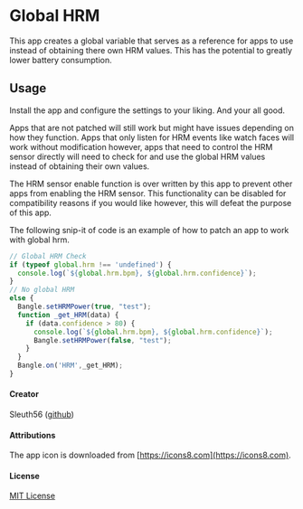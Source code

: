 # Global HRM

This app creates a global variable that serves as a reference for apps to use instead of obtaining there own HRM values. This has the potential to greatly lower battery consumption. 

## Usage

Install the app and configure the settings to your liking. And your all good.

Apps that are not patched will still work but might have issues depending on how they function. Apps that only listen for HRM events like watch faces will work without modification however, apps that need to control the HRM sensor directly will need to check for and use the global HRM values instead of obtaining their own values.

The HRM sensor enable function is over written by this app to prevent other apps from enabling the HRM sensor. This functionality can be disabled for compatibility reasons if you would like however, this will defeat the purpose of this app.

The following snip-it of code is an example of how to patch an app to work with global hrm.
```javascript
// Global HRM Check
if (typeof global.hrm !== 'undefined') {
  console.log(`${global.hrm.bpm}, ${global.hrm.confidence}`);
}
// No global HRM
else {
  Bangle.setHRMPower(true, "test");
  function _get_HRM(data) {
    if (data.confidence > 80) {
      console.log(`${global.hrm.bpm}, ${global.hrm.confidence}`);
      Bangle.setHRMPower(false, "test");
    }
  }
  Bangle.on('HRM',_get_HRM);
}
```

#### Creator
Sleuth56 ([github](https://github.com/sleuth56))

#### Attributions
The app icon is downloaded from [https://icons8.com](https://icons8.com).

#### License
[MIT License](LICENSE)
